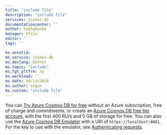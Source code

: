 ```yaml
---
title: "include file"
description: "include file"
services: cosmos-db
documentationcenter: ''
author: SnehaGunda
manager: kfile
editor: ''
tags: ''

ms.assetid:
ms.service: cosmos-db
ms.devlang: dotnet
ms.topic: "include"
ms.tgt_pltfrm: na
ms.workload: ''
ms.date: 04/13/2018
ms.author: sngun
ms.custom: "include file"
---
```


You can [Try Azure Cosmos DB for free](https://azure.microsoft.com/try/cosmosdb/) without an Azure subscription, free of charge and commitments, or create an [Azure Cosmos DB free tier account](../articles/cosmos-db/optimize-dev-test.md#azure-cosmos-db-free-tier), with the first 400 RU/s and 5 GB of storage for free. You can also use the [Azure Cosmos DB Emulator](../articles/cosmos-db/local-emulator.md) with a URI of `https://localhost:8081`. For the key to use with the emulator, see [Authenticating requests](../articles/cosmos-db/local-emulator.md#authenticate-requests).